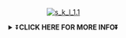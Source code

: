 <div align="center">
<a href="https://bit.ly/Raganork"><img src="https://fontmeme.com/permalink/220111/1e81aa296585c42b72a0599bbd0bb262.png" alt="s_k_l_1.1" border="0"></a>

<p>  
<p>  
<p>  
<p>  
<p>  
<p>  
<p>  
  
  <details>
    <summary>⏬<b>CLICK HERE FOR MORE INFO⏬</b></summary>

<br>
    <br>
    
[![Typing SVG](https://readme-typing-svg.herokuapp.com?font=Bomber+Escort&color=F70000&size=30&lines=Killadism+never+ends)](https://bit.ly/3lC8I7t)


  [![SOURAVKL11](https://github.com/Platane/snk/raw/output/github-contribution-grid-snake.svg)](https://bit.ly/2XqQKMU)

    
<div align="left">

    
- 😜 I’m Sourav, 15 years old
- 🔭 I’m currently working on [Raganork bot](https://github.com/souravkl11/Raganork)
- 🌱 I’m currently learning node js
- 👯 I’m looking to collaborate on nobody
- 💬 Ask me about anything. I don't know anything
- 📫 How to reach me: [Whatsapp group](https://chat.whatsapp.com/ClnLdmPpRh1BjtAY86njhN), [Instagram](https://www.instagram.com/sourav_kl11/)
-->
